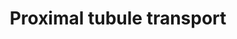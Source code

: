 ---
annotations:
- type: Pathway Ontology
  value: transport pathway
- type: Disease Ontology
  value: Fanconi syndrome
- type: Cell Type Ontology
  value: epithelial cell of proximal tubule
authors:
- Marvin M2
- Annabaya
- Fehrhart
- Finterly
description: This pathway provides an overview of all active transport that occurs
  in the proximal tubule of the nephron in the kidneys. The proximal tubule plays
  roles in regulating the pH of the filtrate, secreting organic waste, and reabsorption
  of NaCl, a large variety of solutes, and amino acids from the filtrate back into
  the circulation. The apical side indicates the proximal tubule which contains the
  filtrate after passing through Bowman's capsule, which later becomes the urine after
  passing through the complete nephron, from which solutes are reabsorbed (taken back
  into the body) and into which waste is secreted. Impaired ability of reabsorption
  by the proximal tubule can lead to Fanconi syndrome.
last-edited: 2021-06-17
organisms:
- Homo sapiens
redirect_from:
- /index.php/Pathway:WP4917
- /instance/WP4917
schema-jsonld:
- '@context': https://schema.org/
  '@id': https://wikipathways.github.io/pathways/WP4917.html
  '@type': Dataset
  creator:
    '@type': Organization
    name: WikiPathways
  description: This pathway provides an overview of all active transport that occurs
    in the proximal tubule of the nephron in the kidneys. The proximal tubule plays
    roles in regulating the pH of the filtrate, secreting organic waste, and reabsorption
    of NaCl, a large variety of solutes, and amino acids from the filtrate back into
    the circulation. The apical side indicates the proximal tubule which contains
    the filtrate after passing through Bowman's capsule, which later becomes the urine
    after passing through the complete nephron, from which solutes are reabsorbed
    (taken back into the body) and into which waste is secreted. Impaired ability
    of reabsorption by the proximal tubule can lead to Fanconi syndrome.
  keywords:
  - SLC47A1
  - SLC22A2
  - CO2
  - Cys
  - SLC7A8
  - Ala
  - SLC16A10
  - Lactate
  - SLC2A1
  - ATP6V1G1
  - organic cation
  - ATP6V0E1
  - TMEM27
  - SLC22A7
  - Gly
  - ATP6V0B
  - ATP6V1A
  - CA2
  - H2PO4-
  - SLC22A11
  - SLC13A3
  - ATP6V1E1
  - ATP6V1H
  - HCO3-
  - hydrogencarbonate
  - H2CO3
  - SLC5A2
  - ATP6V0A4
  - ATP6V0C
  - ABCC4
  - I-
  - SLC20A2
  - α-ketoglutarate
  - SLC22A6
  - ABCC2
  - Cationic amino acids
  - H+
  - ABCG2
  - SLC34A1
  - K+
  - SLC5A8
  - Cl-
  - SLC7A9
  - SLC9A3
  - SLC3A1
  - ATP1B1
  - Pro
  - ABCB1
  - SLC3A2
  - CA4
  - SLC1A1
  - FXYD2
  - sulfate
  - H2PO4 -
  - H2O
  - SLC5A5
  - ATP6V1C1
  - SLC22A8
  - SLC4A4
  - SLC2A2
  - SLC4A2
  - HPO4 2-
  - SLC26A6
  - SLC5A1
  - ATP6V1F
  - OH-
  - SLC6A19
  - SLC7A7
  - SLC36A2
  - ATP6V1B1
  - Na+
  - Glucose
  - oxalate(2−)
  - Anionic amino acids
  - SLC6A20
  - SLC6A18
  - ATP6V1D
  - Amino acids
  - AQP1
  - SLC47A2
  - formate
  - SLC12A4
  - organic anion
  - ATP6V0D2
  - urate
  - SLC34A3
  - ATP1A1
  license: CC0
  name: Proximal tubule transport
seo: CreativeWork
title: Proximal tubule transport
wpid: WP4917
---